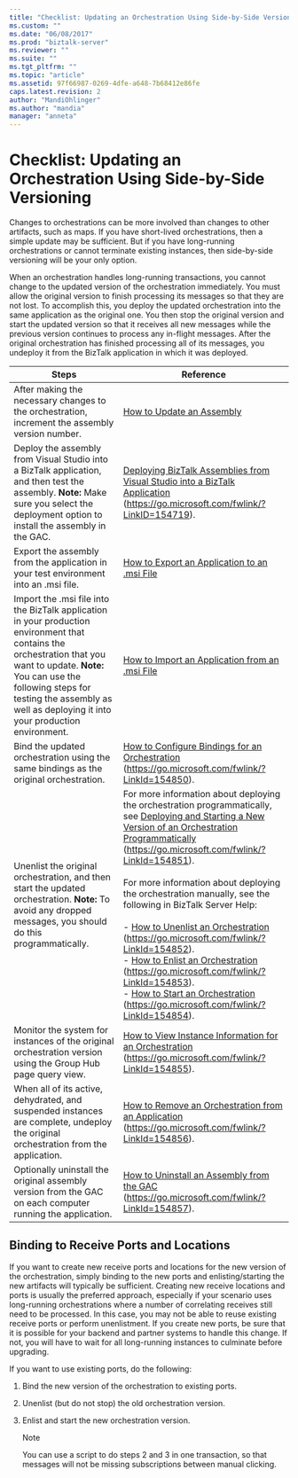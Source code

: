 ```yaml
---
title: "Checklist: Updating an Orchestration Using Side-by-Side Versioning | Microsoft Docs"
ms.custom: ""
ms.date: "06/08/2017"
ms.prod: "biztalk-server"
ms.reviewer: ""
ms.suite: ""
ms.tgt_pltfrm: ""
ms.topic: "article"
ms.assetid: 97f66987-0269-4dfe-a648-7b68412e86fe
caps.latest.revision: 2
author: "MandiOhlinger"
ms.author: "mandia"
manager: "anneta"
---
```

# Checklist: Updating an Orchestration Using Side-by-Side Versioning
Changes to orchestrations can be more involved than changes to other artifacts, such as maps. If you have short-lived orchestrations, then a simple update may be sufficient. But if you have long-running orchestrations or cannot terminate existing instances, then side-by-side versioning will be your only option.

 When an orchestration handles long-running transactions, you cannot change to the updated version of the orchestration immediately. You must allow the original version to finish processing its messages so that they are not lost. To accomplish this, you deploy the updated orchestration into the same application as the original one. You then stop the original version and start the updated version so that it receives all new messages while the previous version continues to process any in-flight messages. After the original orchestration has finished processing all of its messages, you undeploy it from the BizTalk application in which it was deployed.

|Steps|Reference|
|-----------|---------------|
|After making the necessary changes to the orchestration, increment the assembly version number.|[How to Update an Assembly](../technical-guides/how-to-update-an-assembly.md)|
|Deploy the assembly from Visual Studio into a BizTalk application, and then test the assembly. **Note:**  Make sure you select the deployment option to install the assembly in the GAC.|[Deploying BizTalk Assemblies from Visual Studio into a BizTalk Application](https://go.microsoft.com/fwlink/?LinkID=154719) (https://go.microsoft.com/fwlink/?LinkID=154719).|
|Export the assembly from the application in your test environment into an .msi file.|[How to Export an Application to an .msi File](../technical-guides/how-to-export-an-application-to-an-msi-file.md)|
|Import the .msi file into the BizTalk application in your production environment that contains the orchestration that you want to update. **Note:**  You can use the following steps for testing the assembly as well as deploying it into your production environment.|[How to Import an Application from an .msi File](../technical-guides/how-to-import-an-application-from-an-msi-file.md)|
|Bind the updated orchestration using the same bindings as the original orchestration.|[How to Configure Bindings for an Orchestration](https://go.microsoft.com/fwlink/?LinkId=154850) (https://go.microsoft.com/fwlink/?LinkId=154850).|
|Unenlist the original orchestration, and then start the updated orchestration. **Note:**  To avoid any dropped messages, you should do this programmatically.|For more information about deploying the orchestration programmatically, see [Deploying and Starting a New Version of an Orchestration Programmatically](https://go.microsoft.com/fwlink/?LinkId=154851) (https://go.microsoft.com/fwlink/?LinkId=154851).<br /><br /> For more information about deploying the orchestration manually, see the following in BizTalk Server Help:<br /><br /> -   [How to Unenlist an Orchestration](https://go.microsoft.com/fwlink/?LinkId=154852) (https://go.microsoft.com/fwlink/?LinkId=154852).<br />-   [How to Enlist an Orchestration](https://go.microsoft.com/fwlink/?LinkId=154853) (https://go.microsoft.com/fwlink/?LinkId=154853).<br />-   [How to Start an Orchestration](https://go.microsoft.com/fwlink/?LinkId=154854) (https://go.microsoft.com/fwlink/?LinkId=154854).|
|Monitor the system for instances of the original orchestration version using the Group Hub page query view.|[How to View Instance Information for an Orchestration](https://go.microsoft.com/fwlink/?LinkId=154855) (https://go.microsoft.com/fwlink/?LinkId=154855).|
|When all of its active, dehydrated, and suspended instances are complete, undeploy the original orchestration from the application.|[How to Remove an Orchestration from an Application](https://go.microsoft.com/fwlink/?LinkId=154856) (https://go.microsoft.com/fwlink/?LinkId=154856).|
|Optionally uninstall the original assembly version from the GAC on each computer running the application.|[How to Uninstall an Assembly from the GAC](https://go.microsoft.com/fwlink/?LinkId=154857) (https://go.microsoft.com/fwlink/?LinkId=154857).|

## Binding to Receive Ports and Locations
 If you want to create new receive ports and locations for the new version of the orchestration, simply binding to the new ports and enlisting/starting the new artifacts will typically be sufficient. Creating new receive locations and ports is usually the preferred approach, especially if your scenario uses long-running orchestrations where a number of correlating receives still need to be processed. In this case, you may not be able to reuse existing receive ports or perform unenlistment. If you create new ports, be sure that it is possible for your backend and partner systems to handle this change. If not, you will have to wait for all long-running instances to culminate before upgrading.

 If you want to use existing ports, do the following:

1.  Bind the new version of the orchestration to existing ports.

2.  Unenlist (but do not stop) the old orchestration version.

3.  Enlist and start the new orchestration version.

    > [!NOTE]
    >  You can use a script to do steps 2 and 3 in one transaction, so that messages will not be missing subscriptions between manual clicking.